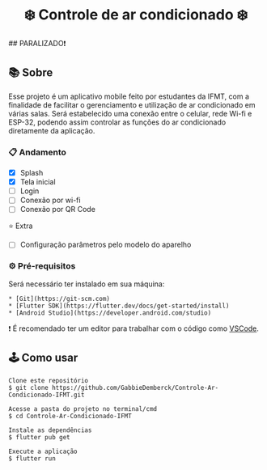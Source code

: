 <h1 align="center">❄️ Controle de ar condicionado ❄️</h1>
## PARALIZADO❗

## 📚 Sobre
 <p>  Esse projeto é um aplicativo mobile feito por estudantes da IFMT, com a finalidade de  facilitar o gerenciamento e utilização de ar condicionado em várias salas.
 Será estabelecido uma conexão entre o celular, rede Wi-fi e ESP-32, podendo assim controlar as funções do ar condicionado diretamente da aplicação.</p>

### 📋 Andamento

- [x] Splash
- [x] Tela inicial
- [ ] Login
- [ ] Conexão por wi-fi
- [ ] Conexão por QR Code

⭐ Extra

- [ ] Configuração parâmetros pelo modelo do aparelho

### ⚙️ Pré-requisitos

Será necessário ter instalado em sua máquina: 

    * [Git](https://git-scm.com)
    * [Flutter SDK](https://flutter.dev/docs/get-started/install)
    * [Android Studio](https://developer.android.com/studio)

❗ É recomendado ter um editor para trabalhar com o código como [VSCode](https://code.visualstudio.com).

## 🕹️ ️Como usar

```
Clone este repositório
$ git clone https://github.com/GabbieDemberck/Controle-Ar-Condicionado-IFMT.git

Acesse a pasta do projeto no terminal/cmd
$ cd Controle-Ar-Condicionado-IFMT

Instale as dependências
$ flutter pub get

Execute a aplicação
$ flutter run

```

